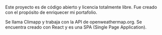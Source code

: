 Este proyecto es de código abierto y licencia totalmente libre.
Fue creado con el propósito de enriquecer mi portafolio.

Se llama Climapp y trabaja con la API de openweathermap.org.
Se encuentra creado con React y es una SPA (Single Page Application).
